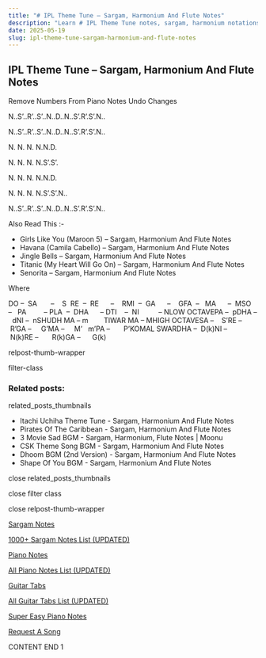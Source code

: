 ```yaml
---
title: "# IPL Theme Tune – Sargam, Harmonium And Flute Notes"
description: "Learn # IPL Theme Tune notes, sargam, harmonium notations and flute notes. Easy step-by-step tutorial for beginners."
date: 2025-05-19
slug: ipl-theme-tune-sargam-harmonium-and-flute-notes
---
```


## IPL Theme Tune – Sargam, Harmonium And Flute Notes

Remove Numbers From Piano Notes
Undo Changes

N..S’..R’..S’..N..D..N..S’.R’.S’.N..

N..S’..R’..S’..N..D..N..S’.R’.S’.N..

N. N. N. N.N.D.

N. N. N. N.S’.S’.

N. N. N. N.N.D.

N. N. N. N.S’.S’.N..

N..S’..R’..S’..N..D..N..S’.R’.S’.N..

Also Read This :-

* Girls Like You (Maroon 5) – Sargam, Harmonium And Flute Notes
* Havana (Camila Cabello) – Sargam, Harmonium And Flute Notes
* Jingle Bells – Sargam, Harmonium And Flute Notes
* Titanic (My Heart Will Go On) – Sargam, Harmonium And Flute Notes
* Senorita – Sargam, Harmonium And Flute Notes

Where

DO –  SA       –    S  RE  –  RE      –    RMI  –  GA      –    GFA  –   MA      –  MSO  –   PA         – PLA  –  DHA      – DTI    –  NI          – NLOW OCTAVEPA –  pDHA –  dNI –  nSHUDH MA – m        TIWAR MA – MHIGH OCTAVESA –    S’RE –     R’GA –     G’MA –     M’   m’PA –       P’KOMAL SWARDHA –  D(k)NI –       N(k)RE –       R(k)GA –      G(k)

relpost-thumb-wrapper

filter-class

### Related posts:

related_posts_thumbnails

* Itachi Uchiha Theme Tune - Sargam, Harmonium And Flute Notes
* Pirates Of The Caribbean - Sargam, Harmonium And Flute Notes
* 3 Movie Sad BGM - Sargam, Harmonium, Flute Notes | Moonu
* CSK Theme Song BGM - Sargam, Harmonium And Flute Notes
* Dhoom BGM (2nd Version) - Sargam, Harmonium And Flute Notes
* Shape Of You BGM - Sargam, Harmonium And Flute Notes

close related_posts_thumbnails

close filter class

close relpost-thumb-wrapper

[Sargam Notes](https://www.notationsworld.com/sargam-notes.html)

[1000+ Sargam Notes List (UPDATED)](https://www.notationsworld.com/all-songs-list-sargam-notes.html)

[Piano Notes](https://www.notationsworld.com/piano-notes.html)

[All Piano Notes List (UPDATED)](https://www.notationsworld.com/all-songs-list-piano-notes.html)

[Guitar Tabs](https://www.notationsworld.com/guitar-tabs.html)

[All Guitar Tabs List (UPDATED)](https://www.notationsworld.com/all-songs-list-guitar-tabs.html)

[Super Easy Piano Notes](https://studywall.in/)

[Request A Song](https://www.notationsworld.com/request-a-song.html)

CONTENT END 1

